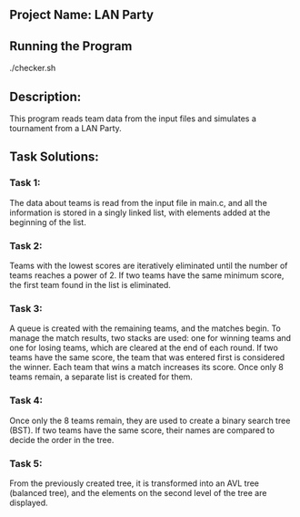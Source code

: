 ## Project Name: LAN Party

## Running the Program
./checker.sh

## Description:
This program reads team data from the input files and simulates a tournament from a LAN Party.

## Task Solutions:
### Task 1:
The data about teams is read from the input file in main.c, and all the information is stored in a singly linked list, with elements added at the beginning of the list.

### Task 2:
Teams with the lowest scores are iteratively eliminated until the number of teams reaches a power of 2. If two teams have the same minimum score, the first team found in the list is eliminated.

### Task 3:
A queue is created with the remaining teams, and the matches begin. To manage the match results, two stacks are used: one for winning teams and one for losing teams, which are cleared at the end of each round. If two teams have the same score, the team that was entered first is considered the winner. Each team that wins a match increases its score. Once only 8 teams remain, a separate list is created for them.

### Task 4:
Once only the 8 teams remain, they are used to create a binary search tree (BST). If two teams have the same score, their names are compared to decide the order in the tree.

### Task 5:
From the previously created tree, it is transformed into an AVL tree (balanced tree), and the elements on the second level of the tree are displayed.
